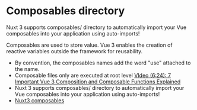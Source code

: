 # Composables directory
Nuxt 3 supports composables/ directory to automatically import your Vue composables into your application using auto-imports!

Composables are used to store value. Vue 3 enables the creation of reactive variables outside the framework for reusability.

- By convention, the composables names add the word "use" attached to the name.
- Composable files only are executed at root level [VIdeo (6:24): 7 Important Vue 3 Composition and Composable Functions Explained](https://www.youtube.com/watch?v=z_1k0QC1HsE)
- Nuxt 3 supports composables/ directory to automatically import your Vue composables into your application using auto-imports!
- [Nuxt3 composables](https://v3.nuxtjs.org/docs/directory-structure/composables)
